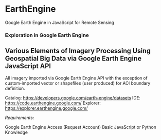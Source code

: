 # EarthEngine
Google Earth Engine in JavaScript for Remote Sensing

### Exploration in Google Earth Engine

## Various Elements of Imagery Processing Using Geospatial Big Data via Google Earth Engine JavaScript API

All imagery imported via Google Earth Engine API with the exception of custom-imported vector or shapefiles (user produced) for AOI 
boundary definition.

Catalog: https://developers.google.com/earth-engine/datasets
IDE: https://code.earthengine.google.com/
Explorer: https://explorer.earthengine.google.com/

*Requirements:*

Google Earth Engine Access (Request Account)
Basic JavaScript or Python Knowledge
